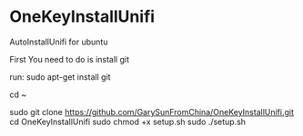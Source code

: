 # OneKeyInstallUnifi

AutoInstallUnifi for ubuntu

First You need to do is install git

run:
sudo apt-get install git

cd ~

sudo git clone https://github.com/GarySunFromChina/OneKeyInstallUnifi.git
cd OneKeyInstallUnifi
sudo chmod +x setup.sh
sudo ./setup.sh
